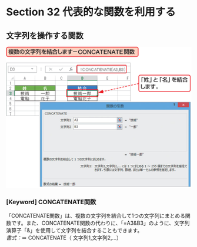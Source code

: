 # Section 32 代表的な関数を利用する

## 文字列を操作する関数

![](003.png)

### [Keyword] CONCATENATE関数
「CONCATENATE関数」は、複数の文字列を結合して1つの文字列にまとめる関数です。また、CONCATENATE関数の代わりに、「=A3&amp;B3」のように、文字列演算子「&amp;」を使用して文字列を結合することもできます。  
<em>書式：</em>＝ CONCATENATE（ 文字列1,文字列2,…）
